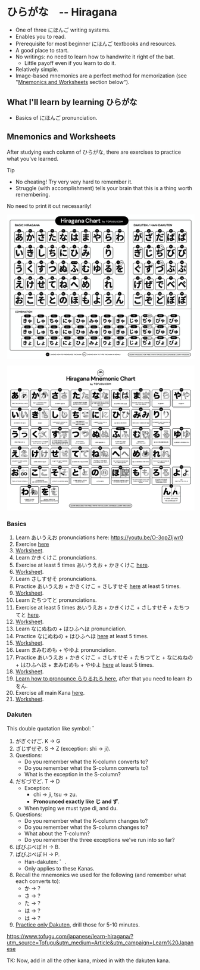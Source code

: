 # ひらがな　-- Hiragana

- One of three にほんご writing systems.
- Enables you to read.
- Prerequisite for most beginner にほんご textbooks and resources.
- A good place to start.
- No writings: no need to learn how to handwrite it right of the bat.
  - Little payoff even if you learn to do it.
- Relatively simple.
- Image-based mnemonics are a perfect method for memorization (see "[Mnemonics and Worksheets](#mnemonics-and-worksheets) section below").

## What I'll learn by learning ひらがな

- Basics of にほんご pronunciation.

## Mnemonics and Worksheets

After studying each column of ひらがな, there are exercises to practice what you've learned.

> [!TIP]
>
> - No cheating! Try very very hard to remember it.
> - Struggle (with accomplishment) tells your brain that this is a thing worth remembering.

No need to print it out necessarily!

![all the ひらがな, including "variation" ひらがな](./assets/hiragana-chart-by-tofugu.jpg)

![The ひらがな "mnemonic" chart](./assets/hiragana-mnemonic-chart-by-tofugu.jpg)

### Basics

1. Learn あいうえお pronunciations here: https://youtu.be/O-3opZIjwr0
2. Exercise [here][kana-exercise]
3. [Worksheet](https://docs.google.com/document/d/1muxTHS0NqIzKPUStedahoTRbvQRlUlQi0J3XMPi-DJE/edit?tab=t.0).
4. Learn かきくけこ pronunciations.
5. Exercise at least 5 times あいうえお + かきくけこ [here][kana-exercise].
6. [Worksheet](https://docs.google.com/document/d/164N1iT19YGaMpmImySONvLntsi8gehmQZU0GJLHC_q8/edit?tab=t.0).
7. Learn さしすせそ pronunciations.
8. Practice あいうえお + かきくけこ + さしすせそ [here][kana-exercise] at least 5 times.
9. [Worksheet](https://docs.google.com/document/d/1Zii4XH0bGOXAoYUTRy-bAZCo1SuKbiWZIoodJbWKMDA/edit?tab=t.0).
10. Learn たちつてと pronunciations.
11. Exercise at least 5 times あいうえお + かきくけこ + さしすせそ + たちつてと [here][kana-exercise].
12. [Worksheet](https://docs.google.com/document/d/12IIGe4lP212Twq3DSnhNzf6u8mVwYWoXLAEuG1DH1Js/edit?tab=t.0).
13. Learn なにぬねの + はひふへほ pronunciation.
14. Practice なにぬねの + はひふへほ [here][kana-exercise] at least 5 times.
15. [Worksheet](https://docs.google.com/document/d/1x4bretsJKt7R_zWh9a64aRK4qiY-JU6qYQe-68Qp-WM/edit?tab=t.0).
16. Learn まみむめも + やゆよ pronunciation.
17. Practice あいうえお + かきくけこ + さしすせそ + たちつてと + なにぬねの + はひふへほ + まみむめも + やゆよ [here][kana-exercise] at least 5 times.
18. [Worksheet](https://docs.google.com/document/d/1235hPLUNyaiyPf--_1jkrv9wpcVXLwnPw3ACx4KBIRQ/edit?tab=t.0).
19. [Learn how to pronounce らりるれろ here](https://youtu.be/V2wzUuGm7yw), after that you need to learn わをん.
20. Exercise all main Kana [here][kana-exercise].
21. [Worksheet](https://docs.google.com/document/d/1fKOrg5X5UkyZ6EhOMRa0qlr2jtVwrLQSHYk1iL9-ovQ/edit?tab=t.0).

### Dakuten

This double quotation like symbol: ゛

1. がぎぐげご. K -> G
2. ざじずぜぞ. S -> Z (exception: shi -> ji).
3. Questions:
   - Do you remember what the K-column converts to?
   - Do you remember what the S-column converts to?
   - What is the exception in the S-column?
4. だぢづでど. T -> D
   - Exception:
     - chi -> ji, tsu -> zu.
     - **Pronounced exactly like じ and ず**.
   - When typing we must type di, and du.
5. Questions:
   - Do you remember what the K-column changes to?
   - Do you remember what the S-column changes to?
   - What about the T-column?
   - Do you remember the three exceptions we've run into so far?
6. ばびぶべぼ H -> B.
7. ぱぴぷぺぽ H -> P.
   - Han-dakuten: ゜.
   - Only applies to these Kanas.
8. Recall the mnemonics we used for the following (and remember what each converts to):
   - か -> ?
   - さ -> ?
   - た -> ?
   - は -> ?
   - は -> ?
9. [Practice only Dakuten][kana-exercise], drill those for 5-10 minutes.

[kana-exercise]: https://kana-quiz.tofugu.com/

https://www.tofugu.com/japanese/learn-hiragana/?utm_source=Tofugu&utm_medium=Article&utm_campaign=Learn%20Japanese

TK: Now, add in all the other kana, mixed in with the dakuten kana.

